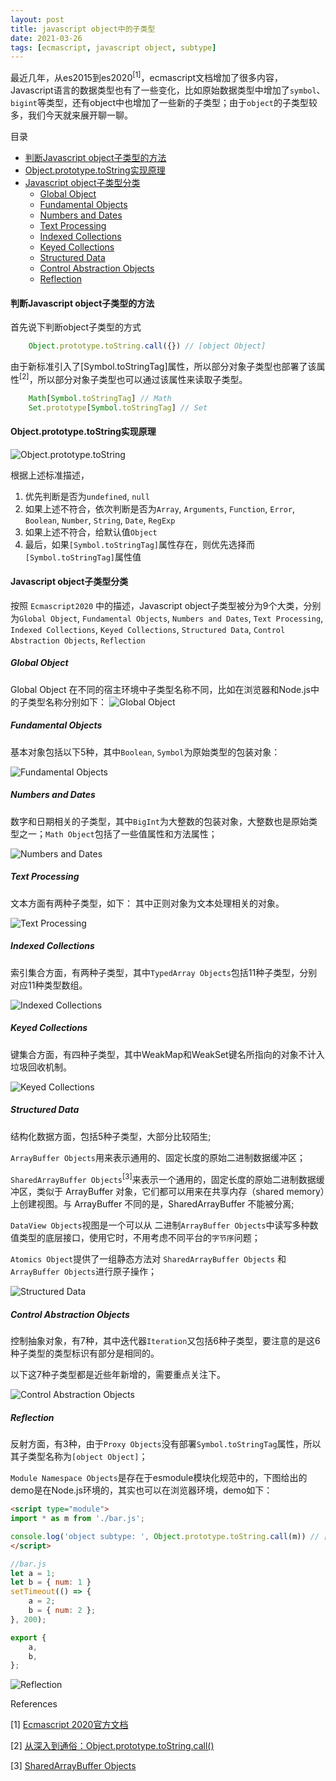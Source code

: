 ```yaml
---
layout: post
title: javascript object中的子类型
date: 2021-03-26
tags: [ecmascript, javascript object, subtype]
---
```


最近几年，从es2015到es2020<sup>[1]</sup>，ecmascript文档增加了很多内容，Javascript语言的数据类型也有了一些变化，比如原始数据类型中增加了```symbol```、```bigint```等类型，还有object中也增加了一些新的子类型；由于```object```的子类型较多，我们今天就来展开聊一聊。

<!-- more -->

目录

- [判断Javascript object子类型的方法](#判断javascript-object子类型的方法)
- [Object.prototype.toString实现原理](#objectprototypetostring实现原理)
- [Javascript object子类型分类](#javascript-object子类型分类)
  - [Global Object](#global-object)
  - [Fundamental Objects](#fundamental-objects)
  - [Numbers and Dates](#numbers-and-dates)
  - [Text Processing](#text-processing)
  - [Indexed Collections](#indexed-collections)
  - [Keyed Collections](#keyed-collections)
  - [Structured Data](#structured-data)
  - [Control Abstraction Objects](#control-abstraction-objects)
  - [Reflection](#reflection)


#### 判断Javascript object子类型的方法

首先说下判断object子类型的方式
```javascript
    Object.prototype.toString.call({}) // [object Object]
```

由于新标准引入了[Symbol.toStringTag]属性，所以部分对象子类型也部署了该属性<sup>[2]</sup>，所以部分对象子类型也可以通过该属性来读取子类型。
```javascript
    Math[Symbol.toStringTag] // Math
    Set.prototype[Symbol.toStringTag] // Set
```

#### Object.prototype.toString实现原理

![Object.prototype.toString](/assets/img/Object.prototype.toString.png "Object.prototype.toString")

根据上述标准描述，
1. 优先判断是否为```undefined```, ```null```
2. 如果上述不符合，依次判断是否为```Array```, ```Arguments```, ```Function```, ```Error```, ```Boolean```, ```Number```, ```String```, ```Date```, ```RegExp```
3. 如果上述不符合，给默认值```Object```
4. 最后，如果```[Symbol.toStringTag]```属性存在，则优先选择而```[Symbol.toStringTag]```属性值

#### Javascript object子类型分类

按照 ```Ecmascript2020``` 中的描述，Javascript object子类型被分为9个大类，分别为```Global Object```, ```Fundamental Objects```, ```Numbers and Dates```, ```Text Processing```, ```Indexed Collections```, ```Keyed Collections```, ```Structured Data```, ```Control Abstraction Objects```, ```Reflection```



##### Global Object
Global Object 在不同的宿主环境中子类型名称不同，比如在浏览器和Node.js中的子类型名称分别如下：
![Global Object](/assets/img/GlobalObject.png "GlobalObject")


##### Fundamental Objects
基本对象包括以下5种，其中```Boolean```, ```Symbol```为原始类型的包装对象：

![Fundamental Objects](/assets/img/FundamentalObjects.png "FundamentalObjects")

##### Numbers and Dates
数字和日期相关的子类型，其中```BigInt```为大整数的包装对象，大整数也是原始类型之一；```Math Object```包括了一些值属性和方法属性；

![Numbers and Dates](/assets/img/NumbersAndDates.png "NumbersAndDates")

##### Text Processing
文本方面有两种子类型，如下：
其中正则对象为文本处理相关的对象。

![Text Processing](/assets/img/TextProcessing.png "TextProcessing")

##### Indexed Collections
索引集合方面，有两种子类型，其中```TypedArray Objects```包括11种子类型，分别对应11种类型数组。

![Indexed Collections](/assets/img/IndexedCollections.png "IndexedCollections")


##### Keyed Collections
键集合方面，有四种子类型，其中WeakMap和WeakSet键名所指向的对象不计入垃圾回收机制。

![Keyed Collections](/assets/img/KeyedCollections.png "KeyedCollections")

##### Structured Data
结构化数据方面，包括5种子类型，大部分比较陌生;

```ArrayBuffer Objects```用来表示通用的、固定长度的原始二进制数据缓冲区；

```SharedArrayBuffer Objects```<sup>[3]</sup>来表示一个通用的，固定长度的原始二进制数据缓冲区，类似于 ArrayBuffer 对象，它们都可以用来在共享内存（shared memory）上创建视图。与 ArrayBuffer 不同的是，SharedArrayBuffer 不能被分离;

```DataView Objects```视图是一个可以从 二进制```ArrayBuffer Objects```中读写多种数值类型的底层接口，使用它时，不用考虑不同平台的```字节序```问题；

```Atomics Object```提供了一组静态方法对 ```SharedArrayBuffer Objects``` 和  ```ArrayBuffer Objects```进行原子操作；

![Structured Data](/assets/img/StructuredData.png "StructuredData")

##### Control Abstraction Objects
控制抽象对象，有7种，其中迭代器```Iteration```又包括6种子类型，要注意的是这6种子类型的类型标识有部分是相同的。

以下这7种子类型都是近些年新增的，需要重点关注下。

![Control Abstraction Objects](/assets/img/ControlAbstractionObjects.png "ControlAbstractionObjects")

##### Reflection
反射方面，有3种，由于```Proxy Objects```没有部署```Symbol.toStringTag```属性，所以其子类型名称为```[object Object]```；

```Module Namespace Objects```是存在于esmodule模块化规范中的，下图给出的demo是在Node.js环境的，其实也可以在浏览器环境，demo如下：

```html
<script type="module">
import * as m from './bar.js';

console.log('object subtype: ', Object.prototype.toString.call(m)) // [object Module]
</script>
```


```javascript
//bar.js
let a = 1;
let b = { num: 1 }
setTimeout(() => {
    a = 2;
    b = { num: 2 };
}, 200);

export {
    a,
    b,
};

```


![Reflection](/assets/img/Reflection.png "Reflection")







<div class="references">References</div>

[1] [Ecmascript 2020官方文档](https://262.ecma-international.org/11.0/)

[2] [从深入到通俗：Object.prototype.toString.call()](https://zhuanlan.zhihu.com/p/118793721)

[3] [SharedArrayBuffer Objects](https://developer.mozilla.org/zh-CN/docs/Web/JavaScript/Reference/Global_Objects/SharedArrayBuffer)
